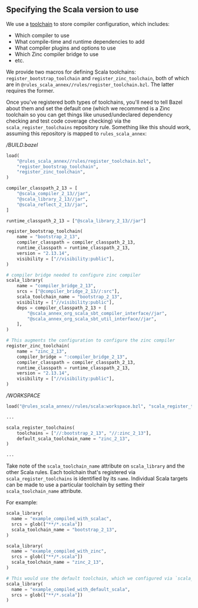 ## Specifying the Scala version to use

We use a [toolchain](https://bazel.build/extending/toolchains) to store compiler configuration,
which includes:
- Which compiler to use
- What compile-time and runtime dependencies to add
- What compiler plugins and options to use
- Which Zinc compiler bridge to use
- etc.

We provide two macros for defining Scala toolchains: `register_bootstrap_toolchain` and
`register_zinc_toolchain`, both of which are in `@rules_scala_annex//rules/register_toolchain.bzl`.
The latter requires the former.

Once you've registered both types of toolchains, you'll need to tell Bazel about them and set the
default one (which we recommend is a Zinc toolchain so you can get things like
unused/undeclared dependency checking and test code coverage checking) via the
`scala_register_toolchains` repository rule. Something like this should work, assuming this
repository is mapped to `rules_scala_annex`:

*/BUILD.bazel*
```python
load(
    "@rules_scala_annex//rules/register_toolchain.bzl",
    "register_bootstrap_toolchain",
    "register_zinc_toolchain",
)

compiler_classpath_2_13 = [
    "@scala_compiler_2_13//jar",
    "@scala_library_2_13//jar",
    "@scala_reflect_2_13//jar",
]

runtime_classpath_2_13 = ["@scala_library_2_13//jar"]

register_bootstrap_toolchain(
    name = "bootstrap_2_13",
    compiler_classpath = compiler_classpath_2_13,
    runtime_classpath = runtime_classpath_2_13,
    version = "2.13.14",
    visibility = ["//visibility:public"],
)

# compiler bridge needed to configure zinc compiler
scala_library(
    name = "compiler_bridge_2_13",
    srcs = ["@compiler_bridge_2_13//:src"],
    scala_toolchain_name = "bootstrap_2_13",
    visibility = ["//visibility:public"],
    deps = compiler_classpath_2_13 + [
        "@scala_annex_org_scala_sbt_compiler_interface//jar",
        "@scala_annex_org_scala_sbt_util_interface//jar",
    ],
)

# This augments the configuration to configure the zinc compiler
register_zinc_toolchain(
    name = "zinc_2_13",
    compiler_bridge = ":compiler_bridge_2_13",
    compiler_classpath = compiler_classpath_2_13,
    runtime_classpath = runtime_classpath_2_13,
    version = "2.13.14",
    visibility = ["//visibility:public"],
)
```

*/WORKSPACE*
```python
load("@rules_scala_annex//rules/scala:workspace.bzl", "scala_register_toolchains")

...

scala_register_toolchains(
    toolchains = ["//:bootstrap_2_13", "//:zinc_2_13"],
    default_scala_toolchain_name = "zinc_2_13",
)

...
```

Take note of the `scala_toolchain_name` attribute on `scala_library` and the other Scala rules. Each
toolchain that's registered via `scala_register_toolchains` is identified by its `name`. Individual
Scala targets can be made to use a particular toolchain by setting their `scala_toolchain_name`
attribute.

For example:

```python
scala_library(
  name = "example_compiled_with_scalac",
  srcs = glob(["**/*.scala"])
  scala_toolchain_name = "bootstrap_2_13",
)

scala_library(
  name = "example_compiled_with_zinc",
  srcs = glob(["**/*.scala"])
  scala_toolchain_name = "zinc_2_13",
)

# This would use the default toolchain, which we configured via `scala_register_toolchains` above
scala_library(
  name = "example_compiled_with_default_scala",
  srcs = glob(["**/*.scala"])
)
```
